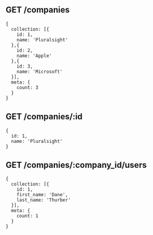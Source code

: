 ## GET /companies

```
{
  collection: [{
    id: 1,
    name: 'Pluralsight'
  },{
    id: 2,
    name: 'Apple'
  },{
    id: 3,
    name: 'Microsoft'
  }],
  meta: {
    count: 3
  }
}
```

## GET /companies/:id

```
{
  id: 1,
  name: 'Pluralsight'
}
```

## GET /companies/:company_id/users

```
{
  collection: [{
    id: 1,
    first_name: 'Dane',
    last_name: 'Thurber'
  }],
  meta: {
    count: 1
  }
}
```
